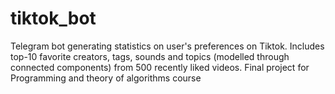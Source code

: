# tiktok_bot
Telegram bot generating statistics on user's preferences on Tiktok. Includes top-10 favorite creators, tags, sounds and topics (modelled through connected components) from 500 recently liked videos. Final project for Programming and theory of algorithms course

